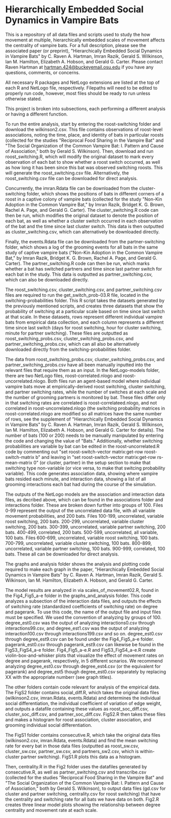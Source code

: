 # Hierarchically Embedded Social Dynamics in Vampire Bats
This is a repository of all data files and scripts used to study the how movement at multiple, hierarchically embedded scales of movement affects the centrality of vampire bats. For a full description, please see the associated paper (or preprint), "Hierarchically Embedded Social Dynamics in Vampire Bats" by C. Raven A. Hartman, Imran Razik, Gerald S. Wilkinson, Ian M. Hamilton, Elizabeth A. Hobson, and Gerald G. Carter. Please contact Raven Hartman at hartman.424@buckeyemail.osu.edu if you have any questions, comments, or concerns.

All necessary R packages and NetLogo extensions are listed at the top of each R and NetLogo file, respectively. Filepaths will need to be edited to properly run code, however, most files should be ready to run unless otherwise stated.

This project is broken into subsections, each performing a different analysis or having a different function.

To run the entire analysis, start by entering the roost-switching folder and download the wilkinson2.csv. This file contains observations of roost-level associations, noting the time, place, and identity of bats in particular roosts (collected for the studies "Reciprocal Food Sharing in the Vampire Bat" and "The Social Organization of the Common Vampire Bat: I. Pattern and Cause of Association," both by Gerald S. Wilkinson). Then, download and run roost_switching.R, which will modify the original dataset to mark every observation of each bat to show whether a roost switch occurred, as well as how long it has been since this bat was observed switching roosts. This will generate the roost_switching.csv file. Alternatively, the roost_switching.csv file can be downloaded for direct analysis.

Concurrently, the imran.Rdata file can be downloaded from the cluster-switching folder, which shows the positions of bats in different corners of a roost in a captive colony of vampire bats (collected for the study "Non-Kin Adoption in the Common Vampire Bat," by Imran Razik, Bridget K. G. Brown, Rachel A. Page, and Gerald G. Carter). The cluster_switching.R code can then be run, which modifies the original dataset to denote the position of each bat, as well as whether a cluster switch occurred in each observation of the bat and the time since last cluster switch. This data is then outputted as cluster_switching.csv, which can alternatively be downloaded directly.

Finally, the events.Rdata file can be downloaded from the partner-switching folder, which shows a log of the grooming events for all bats in the same study of captive vampire bats ("Non-Kin Adoption in the Common Vampire Bat," by Imran Razik, Bridget K. G. Brown, Rachel A. Page, and Gerald G. Carter). The partner_switching.R code can then be run, which marks whether a bat has switched partners and time since last partner switch for each bat in the study. This data is outputted as partner_switching.csv, which can also be downloaded directly.

The roost_switching.csv, cluster_switching.csv, and partner_switching.csv files are required to run the get_switch_prob-03.R file, located in the switching-probabilities folder. This R script takes the datasets generated by the previously mentioned scripts, and creates three datasets that show the probability of switching at a particular scale based on time since last switch at that scale. In these datasets, rows represent different individual vampire bats from empirical data collection, and each column represents a different time since last switch (days for roost switching, hour for cluster switching, minute for partner switching). These files are outputted as roost_switching_probs.csv, cluster_switching_probs.csv, and partner_switching_probs.csv, which can all also be alternatively downloaded directly from the switching-probabilities folder.

The data from roost_switching_probs.csv, cluster_switching_probs.csv, and partner_switching_probs.csv have all been manually inputted into the relevant files that require them as an input. In the NetLogo-models folder, there are two NetLogo files, roost-correlated.nlogo and roost-uncorrelated.nlogo. Both files run an agent-based model where individual vampire bats move at empirically-derived roost switching, cluster switching, and partner switching rates, while the number of switches at each scale and the number of grooming partners is monitored by bat. These files differ only in that switching rates are correlated is roost-correlateed.nlogo, and not correlated in roost-uncorrelated.nlogo (the switching probability matrices in roost-correlated.nlogo are modified so all matrices have the same number of rows, see the supplement of "Hierarchically Embedded Social Dynamics in Vampire Bats" by C. Raven A. Hartman, Imran Razik, Gerald S. Wilkinson, Ian M. Hamilton, Elizabeth A. Hobson, and Gerald G. Carter for details). The number of bats (100 or 200) needs to be manually manipulated by entering the code and changing the value of "Bats." Additionally, whether switching probabilities are variable by bat can be edited in the roost-uncorrelated.R code by commenting out "set roost-switch-vector matrix:get-row  roost-switch-matrix b" and leaving in "set roost-switch-vector matrix:get-row rs-mean-matrix 0" (or cluster, partner) in the setup section to make that switching type non-variable (or vice versa, to make that switcing probability variable). This code generates association data, showing where vampire bats resided each minute, and interaction data, showing a list of all grooming interactions each bat had during the course of the simulation.

The outputs of the NetLogo models are the association and interaction data files, as decribed above, which can be found in the associations folder and interactions folder. These are broken down further into groups of 100. Files 0-99 represent the output of the uncorrelated data file, with all variable movement probabilities, and 200 bats. Files 100-199, uncorrelated, variable roost switching, 200 bats. 200-299, uncorrelated, variable cluster switching, 200 bats. 300-399, uncorrelated, variable partner switching, 200 bats. 400-499, correlated, 200 bats. 500-599, uncorrelated, all variable, 100 bats. Files 600-699, uncorrelated, variable roost switching, 100 bats. 700-799, uncorrelated, variable cluster switching, 100 bats. 800-899, uncorrelated, variable partner switching, 100 bats. 900-999, correlated, 100 bats. These all can be downloaded for direct analysis.

The graphs and analysis folder shows the analysis and plotting code required to make each graph in the paper, "Hierarchically Embedded Social Dynamics in Vampire Bats" by C. Raven A. Hartman, Imran Razik, Gerald S. Wilkinson, Ian M. Hamilton, Elizabeth A. Hobson, and Gerald G. Carter.

The model results are analyzed in via scales_of_movement02.R, found in the Fig4_Fig5_a-e folder in the graphs_and_analysis folder. This code analyzes a subsection of the interaction data files, and outputs the effects of switching rate (standardized coefficients of switching rate) on degree and pagerank. To use this code, the name of the output file and input files must be specified. We used the convention of analyzing by groups of 100. degree_est0.csv was the output of analyzing interactions0.csv through interactions99.csv, and degree_est1.csv was the output of analyzing interaction100.csv through interactions199.csv and so on. degree_est0.csv through degree_est9.csv can be found under the Fig4_Fig5_a-e folder. pagerank_est0.csv through pagerank_est9.csv can likewise be found in the FigS3_FigS4_a-e folder. Fig4_Fig5_a-e.R and FigS3_FigS4_a-e.R create violin-box-and-whisker plots that visualize the effect of movement rates on degree and pagerank, respectively, in 5 different scnarios. We recommend analyzing degree_est0.csv through degree_est4.csv (or the equivalent for pagerank) and degree_est5 though degree_est0.csv separately by replacing XX with the appropriate numberr (see graph titles).

The other folders contain code relevant for analysis of the empirical data. The FigS2 folder contains social_diff.R, which takes the original data files (wilkinson2.csv, imran.Rdata, events.Rdata) and determines the individual social differentiation, the individual coefficient of variation of edge weight, and outputs a datafile containing these values as roost_soc_diff.csv, cluster_soc_diff.csv, and partner_soc_diff.csv. FigS2.R then takes these files and makes a histogram for roost association, cluster association, and grooming individual social differentiation.

The FigS1 folder contains consecutive.R, which take the original data files (wilkinson2.csv, imran.Rdata, events.Rdata) and find the mean switching rate for every bat in those data files (outputted as roost_sw.csv, cluster_sw.csv, partner_sw.csv, and partners_sw2.csv, which is within-cluster partner switching). FigS1.R plots this data as a histogram.

Then, centrality.R in the Fig2 folder uses the datafiles generated by consecutive.R, as well as partner_switching.csv and transcribe.csv (collected for the studies "Reciprocal Food Sharing in the Vampire Bat" and "The Social Organization of the Common Vampire Bat: I. Pattern and Cause of Association," both by Gerald S. Wilkinson), to output data files (gd.csv for cluster and partner switching, centrality.csv for roost switching) that have the centrality and switching rate for all bats we have data on both. Fig2.R creates three linear model plots showing the relationship between degree centrality and movement rate at each scale.
